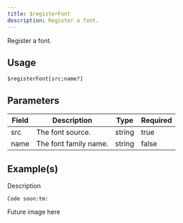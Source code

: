 ```yaml
---
title: $registerFont
description: Register a font.
---
```


Register a font.
## Usage
```
$registerFont[src;name?]
```

## Parameters
| Field | Description | Type | Required |
| --- | --- | --- | --- |
| src | The font source. | string | true |
| name | The font family name. | string | false |

## Example(s)
<!-- TODO -->
Description
```
Code soon:tm:
```
Future image here
